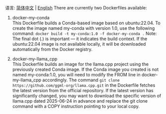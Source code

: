 语言: [简体中文](README.md) | [English](README.EN.md)
There are currently two Dockerfiles available:
1. docker-my-conda  
This Dockerfile builds a Conda-based image based on ubuntu:22.04.
To create the image named my-conda with version 1.0, use the following command:
`docker build -t my-conda:1.0 -f docker-my-conda .`
Note: The final dot (.) is important — it indicates the build context.
If the ubuntu:22.04 image is not available locally, it will be downloaded automatically from the Docker registry.

2. docker-my-llama_cpp  
This Dockerfile builds an image for the llama.cpp project using the previously created Conda image.
If the Conda image you created is not named my-conda:1.0, you will need to modify the FROM line in docker-my-llama_cpp accordingly.
The command `git clone https://github.com/ggml-org/llama.cpp.git` in the Dockerfile fetches the latest version from the official repository.
If the latest version has significantly changed, you may want to download the specific version of llama.cpp dated 2025-06-24 in advance and replace the git clone command with a COPY instruction pointing to your local copy.

